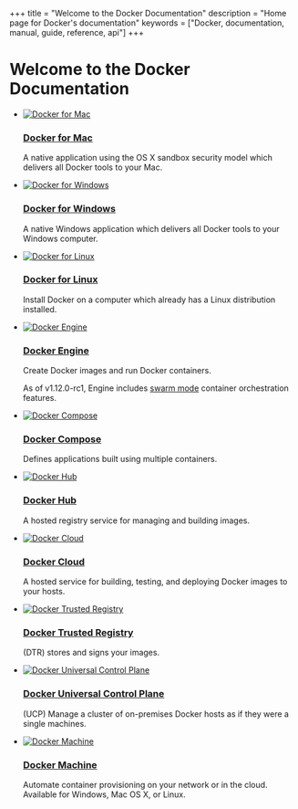 +++
title = "Welcome to the Docker Documentation"
description = "Home page for Docker's documentation"
keywords = ["Docker, documentation, manual, guide, reference, api"]
+++

# Welcome to the Docker Documentation

<ul class="items widthcol3 media">

<li>
	<div class="media_image">
		<a href="/docker-for-mac/"><img src="/assets/images/small-mac.png" alt="Docker for Mac"></a>
	</div>
	<div class="media_content">
	<div data-mh="mh_docker_projects">
	<h3><a href="/engine/installation/mac/">Docker for Mac</a></h3>
		<p>A native application using the OS X sandbox security model which delivers all Docker tools to your Mac.</p>
	</div>
	</div>
</li>

<li>
	<div class="media_image">
		<a href="/docker-for-windows/"><img src="/assets/images/small-windows.png" alt="Docker for Windows"></a>
	</div>
	<div class="media_content">
	<div data-mh="mh_docker_projects">
	<h3><a href="/engine/installation/windows/">Docker for Windows</a></h3>
		<p>A native Windows application which delivers all Docker tools to your Windows computer.</p>
	</div>
	</div>
</li>

<li>
	<div class="media_image">
		<a href="/engine/installation/linux/"><img src="/assets/images/small-linux.png" alt="Docker for Linux"></a>
	</div>
	<div class="media_content">
	<div data-mh="mh_docker_projects">
	<h3><a href="/engine/installation/linux/">Docker for Linux</a></h3>
		<p>Install Docker on a computer which already has a Linux distribution installed.</p>
	</div>
	</div>
</li>

</ul>

<ul class="items widthcol2 media">
<li>
<div class="media_image">
	<a href="/engine/installation/"><img src="/assets/images/Engine_icon.png" alt="Docker Engine"></a>
</div>
	<div class="media_content">
	<div data-mh="mh_docker_projects">
	<h3><a href="/engine/installation/">Docker Engine</a></h3>
		<p>
    Create Docker images and run Docker containers.</p>
    <p>
		As of v1.12.0-rc1, Engine includes <a href="/engine/swarm/">swarm mode</a> container orchestration features.</p>
	</div>
	</div>
</li>

<li>
<div class="media_image">
	<a href="/compose/overview/"><img src="/assets/images/Compose_icon.png" alt="Docker Compose"></a>
</div>
	<div class="media_content">
	<div data-mh="mh_docker_projects">
	<h3><a href="/compose/overview/">Docker Compose</a></h3>
		<p>
    Defines applications built using multiple containers.</p>
	</div>
	</div>
</li>

<li>
<div class="media_image">
	<a href="/docker-hub/overview/"><img src="/assets/images/Hub_icon.png" alt="Docker Hub"></a>
</div>
	<div class="media_content">
	<div data-mh="mh_docker_projects">
	<h3><a href="/docker-hub/overview/">Docker Hub</a></h3>
		<p>
    A hosted registry service for managing and building images.</p>
	</div>
	</div>
</li>

<li>
<div class="media_image">
	<a href="/docker-cloud/overview/"><img src="/assets/images/Cloud_icon.png" alt="Docker Cloud"></a>
</div>
	<div class="media_content">
	<div data-mh="mh_docker_projects">
	<h3><a href="/docker-cloud/overview/">Docker Cloud</a></h3>
		<p>
    A hosted service for building, testing, and deploying Docker images to your hosts.</p>
	</div>
	</div>
</li>

<li>
<div class="media_image">
	<a href="/docker-trusted-registry/"><img src="/assets/images/Trusted_Registry_icon.png" alt="Docker Trusted Registry"></a>
</div>
	<div class="media_content">
	<div data-mh="mh_docker_projects">
	<h3><a href="/docker-trusted-registry/">Docker Trusted Registry</a></h3>
		<p>
    (DTR) stores and signs your images.</p>
	</div>
	</div>
</li>

<li>
<div class="media_image">
	<a href="/ucp/overview/"><img src="/assets/images/UCP_icon.png" alt="Docker Universal Control Plane"></a>
</div>
	<div class="media_content">
	<div data-mh="mh_docker_projects">
	<h3><a href="/ucp/overview/">Docker Universal Control Plane</a></h3>
		<p>
    (UCP) Manage a cluster of on-premises Docker hosts as if they were a single machines.
    </p>
	</div>
	</div>
</li>

<li>
<div class="media_image">
	<a href="/machine/install-machine/"><img src="/assets/images/Machine_icon.png" alt="Docker Machine"></a>
</div>
	<div class="media_content">
	<div data-mh="mh_docker_projects">
	<h3><a href="/machine/install-machine/">Docker Machine</a></h3>
		<p>
    Automate container provisioning on your network or in
    the cloud. Available for Windows, Mac OS X, or Linux.</p>
	</div>
	</div>
</li>


</ul>

